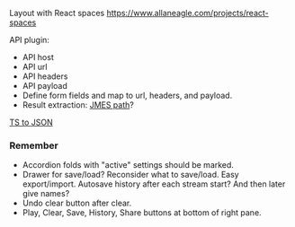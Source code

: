 

Layout with React spaces
https://www.allaneagle.com/projects/react-spaces


API plugin:
* API host
* API url
* API headers
* API payload
* Define form fields and map to url, headers, and payload.
* Result extraction: [JMES path](http://jmespath.org/)?


[TS to JSON](https://github.com/YousefED/typescript-json-schema)

### Remember

* Accordion folds with "active" settings should be marked.
* Drawer for save/load? Reconsider what to save/load. Easy export/import. Autosave history after each stream start? And then later give names?
* Undo clear button after clear.
* Play, Clear, Save, History, Share buttons at bottom of right pane.
